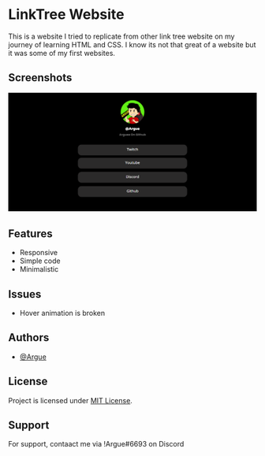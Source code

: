 # LinkTree Website
This is a website I tried to replicate from other link tree website on my journey of learning HTML and CSS. I know its not that great of a website but it was some of my first websites.



## Screenshots

![App Screenshot](https://raw.githubusercontent.com/Arguee/LinkTree-Website/main/.github/WebsiteView.PNG)


## Features

- Responsive
- Simple code
- Minimalistic



## Issues
+ Hover animation is broken

## Authors

- [@Argue](https://www.github.com/Arguee)


## License

Project is licensed under [MIT License](https://choosealicense.com/licenses/mit/).


## Support

For support, contaact me via !Argue#6693 on Discord

